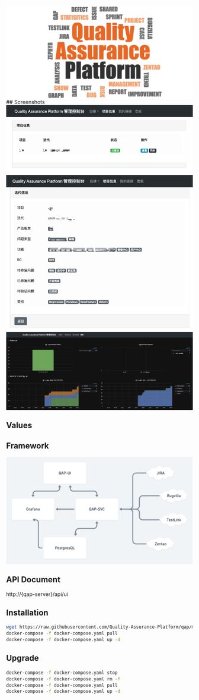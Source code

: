 <img src="https://raw.githubusercontent.com/Quality-Assurance-Platform/qap/master/docs/qap.png" align=center style="width=800px;height=auto" />
## Screenshots

<img src="https://raw.githubusercontent.com/Quality-Assurance-Platform/qap/master/docs/project.png" align=center style="width=800px;height=auto" />
<img src="https://raw.githubusercontent.com/Quality-Assurance-Platform/qap/master/docs/sprint.png" align=center style="width=800px;height=auto" />
<img src="https://raw.githubusercontent.com/Quality-Assurance-Platform/qap/master/docs/dashboard.png" align=center style="width=800px;height=auto" />

## Values

## Framework
<img src="https://raw.githubusercontent.com/Quality-Assurance-Platform/qap/master/docs/framework.png" align=center style="width=800px;height=auto" />

## API Document
http://{qap-server}/api/ui

## Installation
```bash
wget https://raw.githubusercontent.com/Quality-Assurance-Platform/qap/master/docker-compose.yaml
docker-compose -f docker-compose.yaml pull
docker-compose -f docker-compose.yaml up -d
```

## Upgrade
```bash
docker-compose -f docker-compose.yaml stop 
docker-compose -f docker-compose.yaml rm -f
docker-compose -f docker-compose.yaml pull
docker-compose -f docker-compose.yaml up -d
```

